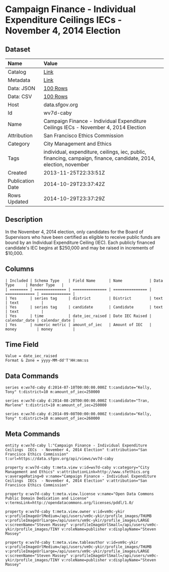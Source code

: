 # Campaign Finance - Individual Expenditure Ceilings IECs - November 4, 2014 Election

## Dataset

| Name | Value |
| :--- | :---- |
| Catalog | [Link](https://catalog.data.gov/dataset/campaign-finance-individual-expenditure-ceilings-iecs-november-4-2014-election-55da5) |
| Metadata | [Link](https://data.sfgov.org/api/views/wv7d-caby) |
| Data: JSON | [100 Rows](https://data.sfgov.org/api/views/wv7d-caby/rows.json?max_rows=100) |
| Data: CSV | [100 Rows](https://data.sfgov.org/api/views/wv7d-caby/rows.csv?max_rows=100) |
| Host | data.sfgov.org |
| Id | wv7d-caby |
| Name | Campaign Finance - Individual Expenditure Ceilings IECs - November 4, 2014 Election |
| Attribution | San Francisco Ethics Commission |
| Category | City Management and Ethics |
| Tags | individual, expenditure, ceilings, iec, public, financing, campaign, finance, candidate, 2014, election, november |
| Created | 2013-11-25T22:33:51Z |
| Publication Date | 2014-10-29T23:37:42Z |
| Rows Updated | 2014-10-29T23:37:29Z |

## Description

In the November 4, 2014 election, only candidates for the Board of Supervisors who have been certified as eligible to receive public funds are bound by an Individual Expenditure Ceiling (IEC). Each publicly financed candidate's IEC begins at $250,000 and may be raised in increments of $10,000.

## Columns

```ls
| Included | Schema Type    | Field Name      | Name            | Data Type     | Render Type   |
| ======== | ============== | =============== | =============== | ============= | ============= |
| Yes      | series tag     | district        | District        | text          | text          |
| Yes      | series tag     | candidate       | Candidate       | text          | text          |
| Yes      | time           | date_iec_raised | Date IEC Raised | calendar_date | calendar_date |
| Yes      | numeric metric | amount_of_iec   | Amount of IEC   | money         | money         |
```

## Time Field

```ls
Value = date_iec_raised
Format & Zone = yyyy-MM-dd'T'HH:mm:ss
```

## Data Commands

```ls
series e:wv7d-caby d:2014-07-10T00:00:00.000Z t:candidate="Kelly, Tony" t:district=10 m:amount_of_iec=250000

series e:wv7d-caby d:2014-08-20T00:00:00.000Z t:candidate="Tran, Marlene" t:district=10 m:amount_of_iec=250000

series e:wv7d-caby d:2014-09-08T00:00:00.000Z t:candidate="Kelly, Tony" t:district=10 m:amount_of_iec=260000
```

## Meta Commands

```ls
entity e:wv7d-caby l:"Campaign Finance - Individual Expenditure Ceilings  IECs  - November 4, 2014 Election" t:attribution="San Francisco Ethics Commission" t:url=https://data.sfgov.org/api/views/wv7d-caby

property e:wv7d-caby t:meta.view v:id=wv7d-caby v:category="City Management and Ethics" v:attributionLink=http://www.sfethics.org v:averageRating=0 v:name="Campaign Finance - Individual Expenditure Ceilings  IECs  - November 4, 2014 Election" v:attribution="San Francisco Ethics Commission"

property e:wv7d-caby t:meta.view.license v:name="Open Data Commons Public Domain Dedication and License" v:termsLink=http://opendatacommons.org/licenses/pddl/1.0/

property e:wv7d-caby t:meta.view.owner v:id=vm9c-ykir v:profileImageUrlMedium=/api/users/vm9c-ykir/profile_images/THUMB v:profileImageUrlLarge=/api/users/vm9c-ykir/profile_images/LARGE v:screenName="Steven Massey" v:profileImageUrlSmall=/api/users/vm9c-ykir/profile_images/TINY v:roleName=publisher v:displayName="Steven Massey"

property e:wv7d-caby t:meta.view.tableauthor v:id=vm9c-ykir v:profileImageUrlMedium=/api/users/vm9c-ykir/profile_images/THUMB v:profileImageUrlLarge=/api/users/vm9c-ykir/profile_images/LARGE v:screenName="Steven Massey" v:profileImageUrlSmall=/api/users/vm9c-ykir/profile_images/TINY v:roleName=publisher v:displayName="Steven Massey"
```